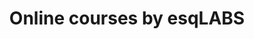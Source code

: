 ---
title:  Online courses by esqLABS
description: >
  Over 30 real-world examples in PK-Sim® and MoBi® as well as simulations in R following best practices with free access to academia.
full_url: "https://learn.esqlabs.com/"  
icon: file-text-o
---